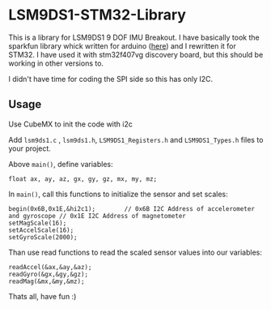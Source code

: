 # LSM9DS1-STM32-Library

This is a library for LSM9DS1 9 DOF IMU Breakout. 
I have basically took the sparkfun library whick written for arduino ([here](https://github.com/sparkfun/LSM9DS1_Breakout)) and I rewritten it for STM32. I have used it with stm32f407vg discovery board, but this should be working in other versions to. 

I didn't have time for coding the SPI side so this has only I2C. 

## Usage

Use CubeMX to init the code with i2c

Add `lsm9ds1.c` , `lsm9ds1.h`, `LSM9DS1_Registers.h` and  `LSM9DS1_Types.h` files to your project.

Above `main()`, define variables:

```float ax, ay, az, gx, gy, gz, mx, my, mz;```

In `main()`, call this functions to initialize the sensor and set scales:

```
begin(0x6B,0x1E,&hi2c1);		// 0x6B I2C Address of accelerometer and gyroscope // 0x1E I2C Address of magnetometer
setMagScale(16);
setAccelScale(16);
setGyroScale(2000);
 ```
 
 Than use read functions to read the scaled sensor values into our variables:
 ```
readAccel(&ax,&ay,&az);
readGyro(&gx,&gy,&gz);
readMag(&mx,&my,&mz);
 ```
 
 Thats all, have fun :)
